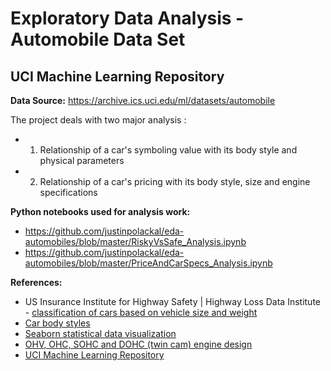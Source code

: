 # Exploratory Data Analysis - Automobile Data Set
## UCI Machine Learning Repository

**Data Source:** https://archive.ics.uci.edu/ml/datasets/automobile

The project deals with two major analysis :
- 1. Relationship of a car's symboling value with its body style and physical parameters
- 2. Relationship of a car's pricing with its body style, size and engine specifications

**Python notebooks used for analysis work:**
- https://github.com/justinpolackal/eda-automobiles/blob/master/RiskyVsSafe_Analysis.ipynb
- https://github.com/justinpolackal/eda-automobiles/blob/master/PriceAndCarSpecs_Analysis.ipynb

**References:**
- US Insurance Institute for Highway Safety | Highway Loss Data Institute - [classification of cars based on vehicle size and weight](http://www.iihs.org/iihs/topics/t/vehicle-size-and-weight/fatalityfacts/passenger-vehicles)
- [Car body styles](http://www.nadaguides.com/Cars/Body-styles)
- [Seaborn statistical data visualization](https://seaborn.pydata.org/)
- [OHV, OHC, SOHC and DOHC (twin cam) engine design](https://www.samarins.com/glossary/dohc.html)
- [UCI Machine Learning Repository](https://archive.ics.uci.edu/ml/datasets/automobile)
